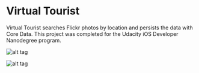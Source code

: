# Virtual Tourist
Virtual Tourist searches Flickr photos by location and persists the data with Core Data. This project was completed for the Udacity iOS Developer Nanodegree program.

![alt tag](https://cloud.githubusercontent.com/assets/7140278/17614122/80812cf8-6018-11e6-85ef-0214093d74cf.png)

![alt tag](https://cloud.githubusercontent.com/assets/7140278/17614125/83cebd3a-6018-11e6-9909-ded96ba355da.png)
